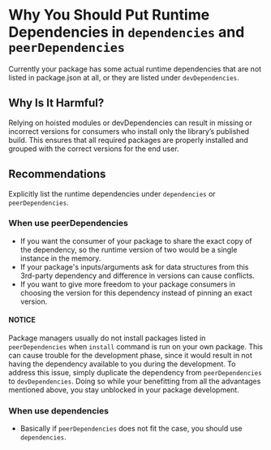 # Why You Should Put Runtime Dependencies in `dependencies` and `peerDependencies`

Currently your package has some actual runtime dependencies that are not listed in package.json at all, or they are listed under `devDependencies`.

## Why Is It Harmful?

Relying on hoisted modules or devDependencies can result in missing or incorrect versions for consumers who install only the library’s published build. This ensures that all required packages are properly installed and grouped with the correct versions for the end user.

## Recommendations

Explicitly list the runtime dependencies under `dependencies` or `peerDependencies`.

### When use peerDependencies

- If you want the consumer of your package to share the exact copy of the dependency, so the runtime version of two would be a single instance in the memory.
- If your package's inputs/arguments ask for data structures from this 3rd-party dependency and difference in versions can cause conflicts.
- If you want to give more freedom to your package consumers in choosing the version for this dependency instead of pinning an exact version.

#### NOTICE
Package managers usually do not install packages listed in `peerDependencies` when `install` command is run on your own package. This can cause trouble for the development phase, since it would result in not having the dependency available to you during the development. To address this issue, simply duplicate the dependency from `peerDependencies` to `devDependencies`. Doing so while your benefitting from all the advantages mentioned above, you stay unblocked in your package development.

### When use dependencies

- Basically if `peerDependencies` does not fit the case, you should use `dependencies`.
